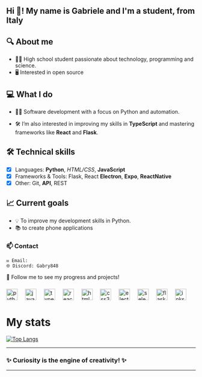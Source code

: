 <h2 align="left">Hi 👋! My name is Gabriele and I'm a student, from Italy</h2>


 ## 🔍 About me
- 🧑‍🎓 High school student passionate about technology, programming and science.
- 🖥️ Interested in open source
<!-- -  Interested in algorithmic trading and software development  -->

## 💻 What I do
 - 👨‍💻 Software development with a focus on Python and automation.  
 <!--- 📊 Currently exploring algorithmic trading and advanced data analysis techniques.  -->
 - 🛠️ I’m also interested in improving my skills in **TypeScript** and mastering frameworks like **React** and **Flask**.

## 🛠️ Technical skills
 - [x] Languages: **Python**, *HTML/CSS*, **JavaScript**
 - [x] Frameworks & Tools: Flask, React **Electron**, **Expo**, **ReactNative**
 - [x] Other: Git, **API**, REST

## 📈 Current goals
 - 💡 To improve my development skills in Python.
 - 📚 to create phone applications
<!-- -  To learn new techniques for algorithmic trading.  -->

### 📫 Contact
    ✉️ Email: 
    🌐 Discord: Gabry848

🌟 Follow me to see my progress and projects!

<!--
<div align="center">
  <img src="https://github-readme-stats.vercel.app/api?username=Gabry848&hide_title=false&hide_rank=false&show_icons=true&include_all_commits=true&count_private=true&disable_animations=false&theme=dracula&locale=en&hide_border=false" height="150" alt="stats graph"  />
  <img src="https://github-readme-stats.vercel.app/api/top-langs?username=Gabry848&locale=en&hide_title=false&layout=compact&card_width=320&langs_count=5&theme=dracula&hide_border=false" height="150" alt="languages graph"  />
</div>
-->
###

<div align="left">
  <img src="https://cdn.jsdelivr.net/gh/devicons/devicon/icons/python/python-original.svg" height="30" alt="python logo"  />
  <img width="12" />
  <img src="https://cdn.jsdelivr.net/gh/devicons/devicon/icons/javascript/javascript-original.svg" height="30" alt="javascript logo"  />
  <img width="12" />
  <img src="https://cdn.jsdelivr.net/gh/devicons/devicon/icons/typescript/typescript-original.svg" height="30" alt="typescript logo"  />
  <img width="12" />
  <img src="https://cdn.jsdelivr.net/gh/devicons/devicon/icons/react/react-original.svg" height="30" alt="react logo"  />
  <img width="12" />
  <img src="https://cdn.jsdelivr.net/gh/devicons/devicon/icons/html5/html5-original.svg" height="30" alt="html5 logo"  />
  <img width="12" />
  <img src="https://cdn.jsdelivr.net/gh/devicons/devicon/icons/css3/css3-original.svg" height="30" alt="css3 logo"  />
  <img width="12" />
  <img src="https://cdn.jsdelivr.net/gh/devicons/devicon/icons/electron/electron-original.svg" height="30" alt="electron logo"  />
  <img width="12" />
  <img src="https://cdn.jsdelivr.net/gh/devicons/devicon/icons/selenium/selenium-original.svg" height="30" alt="selenium logo"  />
  <img width="12" />
  <img src="https://cdn.jsdelivr.net/gh/devicons/devicon/icons/flask/flask-original.svg" height="30" alt="flask logo"  />
  <img width="12" />
  <img src="https://cdn.jsdelivr.net/gh/devicons/devicon/icons/inkscape/inkscape-original.svg" height="30" alt="inkscape logo"  />
</div>


# My stats
[![Top Langs](https://github-readme-stats.vercel.app/api/top-langs/?username=Gabry848&layout=compact&theme=vision-friendly-dark)](https://github.com/anuraghazra/github-readme-stats)


---
### __✨ Curiosity is the engine of creativity! ✨__
---
